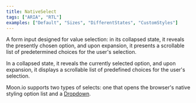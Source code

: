 ```yaml
---
title: NativeSelect
tags: ["ARIA", "RTL"]
examples: ["Default", "Sizes", "DifferentStates", "CustomStyles"]
---
```


A form input designed for value selection: in its collapsed state, it reveals the presently chosen option, and upon expansion, it presents a scrollable list of predetermined choices for the user's selection.

In a collapsed state, it reveals the currently selected option, and upon expansion, it displays a scrollable list of predefined choices for the user's selection.

Moon.io supports two types of selects: one that opens the browser's native styling option list and a [Dropdown](https://moon.io/components/dropdown).
